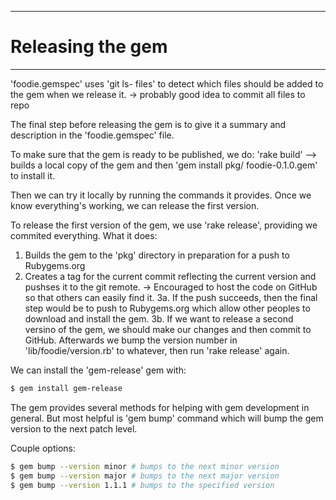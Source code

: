 ---------------------
# Releasing the gem
---------------------
'foodie.gemspec' uses 'git ls- files' to detect which files should be added to the gem when we release it. 
  -> probably good idea to commit all files to repo 

The final step before releasing the gem is to give it a summary and description in the 'foodie.gemspec' file. 

To make sure that the gem is ready to be published, we do: 
  'rake build' --> builds a local copy of the gem and then 'gem install pkg/
                   foodie-0.1.0.gem' to install it. 

Then we can try it locally by running the commands it provides. Once we know everything's working, we can release the first version. 

To release the first version of the gem, we use 'rake release', providing we commited everything. 
What it does: 
  1. Builds the gem to the 'pkg' directory in preparation for a push to 
     Rubygems.org 
  2. Creates a tag for the current commit reflecting the current version and 
     pushses it to the git remote. 
      -> Encouraged to host the code on GitHub so that others can easily find 
         it. 
  3a. If the push succeeds, then the final step would be to push to 
      Rubygems.org which allow other peoples to download and install the gem. 
  3b. If we want to release a second versino of the gem, we should make our 
      changes and then commit to GitHub. Afterwards we bump the version number in 'lib/foodie/version.rb' to whatever, then run 'rake release' again. 

We can install the 'gem-release' gem with: 
```bash 
$ gem install gem-release
``` 

The gem provides several methods for helping with gem development in general. But most helpful is 'gem bump' command which will bump the gem version to the next patch level. 

Couple options: 

```bash 
$ gem bump --version minor # bumps to the next minor version
$ gem bump --version major # bumps to the next major version
$ gem bump --version 1.1.1 # bumps to the specified version
``` 